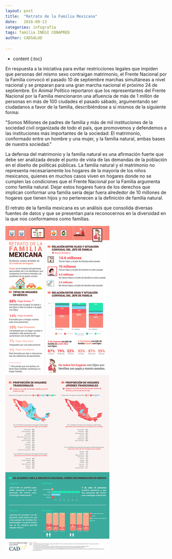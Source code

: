 ```yaml
---
layout: post
title:  "Retrato de la Familia Mexicana"
date:   2016-09-13 
categories: infografía
tags: familia INEGI CONAPRED
author: CADSALUD

---
```

* content
{:toc}



En respuesta a la iniciativa para evitar restricciones legales que impiden que personas del mismo sexo contraigan matrimonio, el Frente Nacional por la Familia convocó el pasado 10 de septiembre marchas simultáneas a nivel nacional y se preparan para una gran marcha nacional el próximo 24 de septiembre. En Animal Político reportaron que los representantes del Frente Nacional por la Familia mencionaron una afluencia de más de 1 millón de personas en más de 100 ciudades el pasado sábado, argumentando ser ciudadanos a favor de la familia, describiéndose a sí mismos de la siguiente forma:

 

"Somos Millones de padres de familia y más de mil instituciones de la sociedad civil organizada de todo el país, que promovemos y defendemos a las instituciones más importantes de la sociedad: El matrimonio, conformado entre un hombre y una mujer, y la familia natural, ambas bases de nuestra sociedad."

 

La defensa del matrimonio y la familia natural es una afirmación fuerte que debe ser analizada desde el punto de vista de las demandas de la población en el diseño de políticas públicas. La familia natural y el matrimonio no representa necesariamente los hogares de la mayoría de los niños mexicanos, quienes en muchos casos viven en hogares donde no se cumplen las condiciones que el Frente Nacional por la Familia argumenta como familia natural. Dejar estos hogares fuera de los derechos que implican conformar una familia sería dejar fuera alrededor de 10 millones de hogares que tienen hijos y no pertenecen a la definición de familia natural. 

 

El retrato de la familia mexicana es un análisis que consolida diversas fuentes de datos y que se presentan para reconocernos en la diversidad en la que nos conformamos como familias.

![sexualidad](/images-post/familia.jpg)
